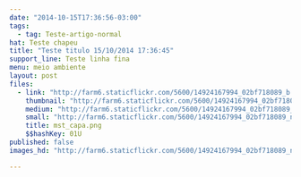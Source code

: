 ```yaml
---
date: "2014-10-15T17:36:56-03:00"
tags:
  - tag: Teste-artigo-normal
hat: Teste chapeu
title: "Teste titulo 15/10/2014 17:36:45"
support_line: Teste linha fina
menu: meio ambiente
layout: post
files:
  - link: "http://farm6.staticflickr.com/5600/14924167994_02bf718089_b.jpg"
    thumbnail: "http://farm6.staticflickr.com/5600/14924167994_02bf718089_t.jpg"
    medium: "http://farm6.staticflickr.com/5600/14924167994_02bf718089_z.jpg"
    small: "http://farm6.staticflickr.com/5600/14924167994_02bf718089_n.jpg"
    title: mst_capa.png
    $$hashKey: 01U
published: false
images_hd: "http://farm6.staticflickr.com/5600/14924167994_02bf718089_n.jpg"

---
```

